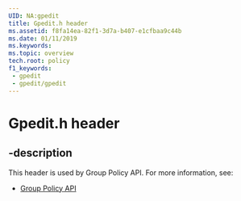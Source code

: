 ```yaml
---
UID: NA:gpedit
title: Gpedit.h header
ms.assetid: f8fa14ea-82f1-3d7a-b407-e1cfbaa9c44b
ms.date: 01/11/2019
ms.keywords: 
ms.topic: overview
tech.root: policy
f1_keywords:
 - gpedit
 - gpedit/gpedit
---
```


# Gpedit.h header


## -description

This header is used by Group Policy API. For more information, see:

- [Group Policy API](../_policy/index.md)

